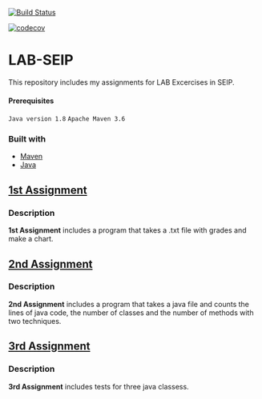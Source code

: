 [![Build Status](https://travis-ci.com/skpanagiotis/LAB-SEIP.svg?token=j5Eyx8dd4DsNt7dNcaBq&branch=master)](https://travis-ci.com/skpanagiotis/LAB-SEIP)

[![codecov](https://codecov.io/gh/skpanagiotis/LAB-SEIP/branch/master/graph/badge.svg?token=vXKi7NzuJc)](https://codecov.io/gh/skpanagiotis/LAB-SEIP)

# LAB-SEIP
This repository includes my assignments for LAB Excercises in SEIP.

#### Prerequisites
`Java version 1.8`
`Apache Maven 3.6`

### Built with
- [Maven](https://maven.apache.org)
- [Java](https://www.java.com/en/)

## [1st Assignment](seip2019/gradeshistogram)

### Description

**1st Assignment** includes a program that takes a .txt file with grades and make a chart.

## [2nd Assignment](seip2019/JavaAnalyzer)

### Description

**2nd Assignment** includes a program that takes a java file and counts the lines of java code, the number of classes and the number of methods with two techniques.


## [3rd Assignment](seip2019/UnitTestingAssignment)

### Description

**3rd Assignment** includes tests for three java classess.
